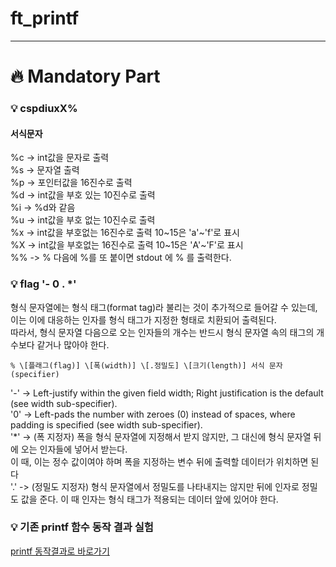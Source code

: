 # ft\_printf
************   
# :fire: Mandatory Part
   
### :bulb: cspdiuxX%
   
#### 서식문자
%c -> int값을 문자로 출력   
%s -> 문자열 출력   
%p -> 포인터값을 16진수로 출력   
%d -> int값을 부호 있는 10진수로 출력   
%i -> %d와 같음   
%u -> int값을 부호 없는 10진수로 출력   
%x -> int값을 부호없는 16진수로 출력  10\~15은  'a'\~'f'로 표시   
%X -> int값을 부호없는 16진수로 출력  10\~15은  'A'\~'F'로 표시  
%% -> % 다음에 %를 또 붙이면 stdout 에 % 를 출력한다.
   
    
### :bulb: flag '- 0 . \*'
   
형식 문자열에는 형식 태그(format tag)라 불리는 것이 추가적으로 들어갈 수 있는데, 이는 이에 대응하는 인자를 형식 태그가 지정한 형태로 치환되어 출력된다.   
따라서, 형식 문자열 다음으로 오는 인자들의 개수는 반드시 형식 문자열 속의 태그의 개수보다 같거나 많아야 한다.   

```
% \[플래그(flag)] \[폭(width)] \[.정밀도] \[크기(length)] 서식 문자(specifier)
```
   
\'-' -> Left-justify within the given field width; Right justification is the default (see width sub-specifier).   
'0' -> Left-pads the number with zeroes (0) instead of spaces, where padding is specified (see width sub-specifier).   
'\*' -> (폭 지정자) 폭을 형식 문자열에 지정해서 받지 않지만, 그 대신에 형식 문자열 뒤에 오는 인자들에 넣어서 받는다.   
이 때, 이는 정수 값이여야 하며 폭을 지정하는 변수 뒤에 출력할 데이터가 위치하면 된다   
'.' -> (정밀도 지정자) 형식 문자열에서 정밀도를 나타내지는 않지만 뒤에 인자로 정밀도 값을 준다. 이 때 인자는 형식 태그가 적용되는 데이터 앞에 있어야 한다.  
   
    
### :bulb: 기존 printf 함수 동작 결과 실험   
[printf 동작결과로 바로가기](https://github.com/feldblume5263/42_cursus/tree/master/3_ft_printf/tools/test_printf_case)
